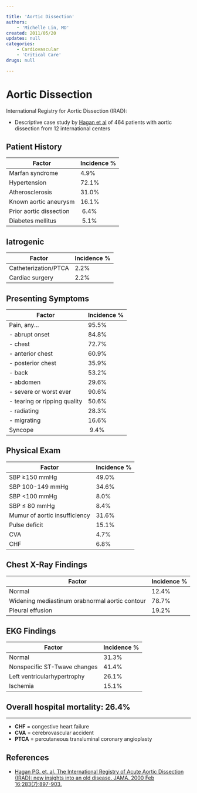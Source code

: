```yaml
---

title: 'Aortic Dissection'
authors:
    - 'Michelle Lin, MD'
created: 2011/05/20
updates: null
categories:
    - Cardiovascular
    - 'Critical Care'
drugs: null

---
```





# Aortic Dissection

International Registry for Aortic Dissection (IRAD):

-   Descriptive case study by [Hagan et al](http://www.ncbi.nlm.nih.gov/pubmed/?term=10685714) of 464 patients with aortic dissection from 12 international centers 


## Patient History

| **Factor** | **Incidence %** |
|------------|-----------------|
| Marfan syndrome | 4.9% |
| Hypertension | 72.1% |
| Atherosclerosis | 31.0% |
| Known aortic aneurysm | 16.1% |
| Prior aortic dissection |  6.4% |
| Diabetes mellitus |  5.1% |

## Iatrogenic

| **Factor** | **Incidence %** |
|------------|-----------------|
| Catheterization/PTCA | 2.2% |
| Cardiac surgery | 2.2% |

## Presenting Symptoms

| **Factor** | **Incidence %** |
|------------|-----------------|
| Pain, any... | 95.5% |
| - abrupt onset | 84.8% |
| - chest | 72.7% |
| - anterior chest | 60.9% |
| - posterior chest | 35.9% |
| - back | 53.2% |
| - abdomen | 29.6% |
| - severe or worst ever | 90.6% |
| - tearing or ripping quality | 50.6% |
| - radiating | 28.3% |
| - migrating | 16.6% |
| Syncope |  9.4% |

## Physical Exam

| **Factor** | **Incidence %** |
|------------|-----------------|
| SBP ≥150 mmHg | 49.0% |
| SBP 100-149 mmHg | 34.6% |
| SBP &lt;100 mmHg | 8.0% |
| SBP ≤ 80 mmHg | 8.4% |
| Mumur of aortic insufficiency | 31.6% |
| Pulse deficit | 15.1% |
| CVA | 4.7% |
| CHF | 6.8% |

## Chest X-Ray Findings

| **Factor** | **Incidence %** |
|------------|-----------------|
| Normal | 12.4% |
| Widening mediastinum orabnormal aortic contour | 78.7% |
| Pleural effusion | 19.2% |

## EKG Findings

| **Factor** | **Incidence %** |
|------------|-----------------|
| Normal | 31.3% |
| Nonspecific ST-Twave changes | 41.4% |
| Left ventricularhypertrophy | 26.1% |
| Ischemia | 15.1% |

## Overall hospital mortality: 26.4%

---
-   **CHF** = congestive heart failure
-   **CVA** = cerebrovascular accident
-   **PTCA** = percutaneous transluminal coronary angioplasty

## References

-   [Hagan PG. et. al. The International Registry of Acute Aortic Dissection (IRAD): new insights into an old disease. JAMA. 2000 Feb 16;283(7):897-903.](http://www.ncbi.nlm.nih.gov/pubmed/?term=10685714)
